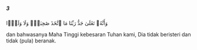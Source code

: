 ##### 3

<span class="ayah">وَأَنَّهُۥ تَعَٰلَىٰ جَدُّ رَبِّنَا مَا ٱتَّخَذَ صَٰحِبَةًۭ وَلَا وَلَدًۭا</span>

<span class="ayah_translation">dan bahwasanya Maha Tinggi kebesaran Tuhan kami, Dia tidak beristeri dan tidak (pula) beranak.</span>
